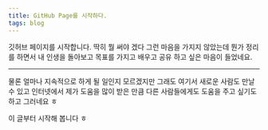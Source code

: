 ```yaml
---
title: GitHub Page를 시작하다.
tags: blog
---
```


깃허브 페이지를 시작합니다.
딱히 뭘 써야 겠다 그런 마음을 가지지 않았는데
뭔가 정리를 하면서 내 인생을 돌아보고 
목표를 가지고 배우고 공유 하고 싶은 마음이 들었네요.

---

물론 얼마나 지속적으로 하게 될 일인지 모르겠지만
그래도 여기서 새로운 사람도 만날 수 있고 
인터넷에서 제가 도움을 많이 받은 만큼
다른 사람들에게도 도움을 주고 싶기도 하고 그러네요 ㅎ

이 글부터 시작해 봅니다 ㅎ 